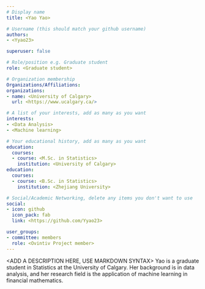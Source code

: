 ```yaml
---
# Display name
title: <Yao Yao>

# Username (this should match your github username)
authors:
- <Yyao23>

superuser: false

# Role/position e.g. Graduate student
role: <Graduate student>

# Organization membership
Organizations/Affiliations:
organizations:
- name: <University of Calgary>
  url: <https://www.ucalgary.ca/>

# A list of your interests, add as many as you want
interests:
- <Data Analysis>
- <Machine learning>

# Your educational history, add as many as you want
education: 
  courses:
  - course: <M.Sc. in Statistics>
    institution: <University of Calgary>
education: 
  courses:
  - course: <B.Sc. in Statistics>
    institution: <Zhejiang University>

# Social/Academic Networking, delete any items you don't want to use
social:
- icon: github
  icon_pack: fab
  link: <https://github.com/Yyao23>

user_groups:
- committee: members
  role: <Ovintiv Project member>
---
```

<ADD A DESCRIPTION HERE, USE MARKDOWN SYNTAX>
Yao is a graduate student in Statistics at the University of Calgary. Her background is in data analysis, and her research field is the application of machine learning in financial mathematics. 
